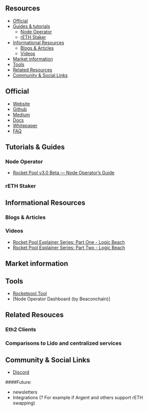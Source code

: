 

## Resources
- [Official](#official)
- [Guides & tutorials](#guides-tutorials)
  - [Node Operator](#node-operator)
  - [rETH Staker](#reth-staker)
- [Informational Resources](#informational-resources)
  - [Blogs & Articles](#blogs-articles)
  - [Videos](#videos)
- [Market information](#market-information)
- [Tools](#tools)
- [Related Resources](#related-resources)
- [Community & Social Links](#community-&-social-links)



## Official

* [Website](https://www.rocketpool.net)
* [Github](https://github.com/rocket-pool/rocketpool)
* [Medium](https://medium.com/rocket-pool)
* [Docs](https://rocket-pool.readthedocs.io/en/latest/)
* [Whitepaper](https://www.rocketpool.net/files/RocketPoolWhitePaper.pdf)
* [FAQ](https://medium.com/rocket-pool/rocket-pool-101-faq-ee683af10da9)

## Tutorials & Guides 

### Node Operator
* [Rocket Pool v3.0 Beta — Node Operator’s Guide](https://medium.com/rocket-pool/rocket-pool-v2-5-beta-node-operators-guide-77859891766b)

### rETH Staker

## Informational Resources

### Blogs & Articles

### Videos
* [Rocket Pool Explainer Series: Part One - Logic Beach](https://www.youtube.com/watch?v=uytfJlMfdyc)
* [Rocket Pool Explainer Series: Part Two - Logic Beach](https://www.youtube.com/watch?v=Vc4rxI9zEis)

## Market information

## Tools
* [Rocketpool Tool](https://www.rocketpooltool.com/)
* [Node Operator Dashboard (by Beaconchain)]

## Related Resouces

### Eth2 Clients

### Comparisons to Lido and centralized services

## Community & Social Links
* [Discord](https://discord.com/invite/tCRG54c)

####Future:
- newsletters
- Integrations (? For example if Argent and others support rETH swapping)
